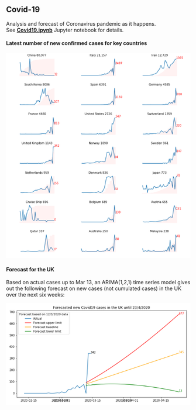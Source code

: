 ## Covid-19
Analysis and forecast of Coronavirus pandemic as it happens.<br>
See <b><a href="https://nbviewer.jupyter.org/github/khairulomar/Covid-19/blob/master/Covid19.ipynb?flush_cache=true">Covid19.ipynb</a></b> Jupyter notebook for details.
<P>
  
#### Latest number of new confirmed cases for key countries
  
<p>
<img src="https://github.com/khairulomar/Covid-19/blob/master/top20.png?raw=true">
<p>
  
#### Forecast for the UK
Based on actual cases up to Mar 13, an ARIMA(1,2,1) time series model gives out the following forecast on new cases (not cumulated cases) in the UK over the next six weeks:
<p>
<img src="https://github.com/khairulomar/Covid-19/blob/master/forecast_uk.png?raw=true" align=left> 
